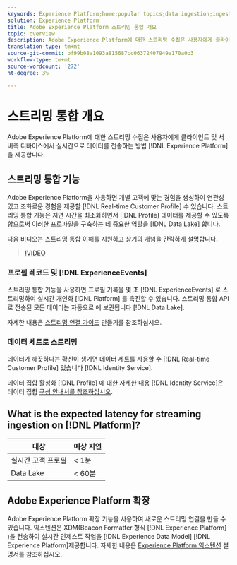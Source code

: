 ```yaml
---
keywords: Experience Platform;home;popular topics;data ingestion;ingested data;streaming
solution: Experience Platform
title: Adobe Experience Platform 스트리밍 통합 개요
topic: overview
description: Adobe Experience Platform에 대한 스트리밍 수집은 사용자에게 클라이언트 및 서버측 디바이스에서 실시간으로 Experience Platform으로 데이터를 전송하는 방법을 제공합니다.
translation-type: tm+mt
source-git-commit: bf99b08a1093a815687cc06372407949e170a0b3
workflow-type: tm+mt
source-wordcount: '272'
ht-degree: 3%

---
```



# 스트리밍 통합 개요

Adobe Experience Platform에 대한 스트리밍 수집은 사용자에게 클라이언트 및 서버측 디바이스에서 실시간으로 데이터를 전송하는 방법 [!DNL Experience Platform] 을 제공합니다.

## 스트리밍 통합 기능

Adobe Experience Platform을 사용하면 개별 고객에 맞는 경험을 생성하여 연관성 있고 조화로운 경험을 제공할 [!DNL Real-time Customer Profile] 수 있습니다. 스트리밍 통합 기능은 지연 시간을 최소화하면서 [!DNL Profile] 데이터를 제공할 수 있도록 함으로써 이러한 프로파일을 구축하는 데 중요한 역할을 [!DNL Data Lake] 합니다.

다음 비디오는 스트리밍 통합 이해를 지원하고 상기의 개념을 간략하게 설명합니다.

>[!VIDEO](https://video.tv.adobe.com/v/28425?quality=12&learn=on)

### 프로필 레코드 및 [!DNL ExperienceEvents]

스트리밍 통합 기능을 사용하면 프로필 기록을 몇 초 [!DNL ExperienceEvents] 로 스트리밍하여 실시간 개인화 [!DNL Platform] 를 촉진할 수 있습니다. 스트리밍 통합 API로 전송된 모든 데이터는 자동으로 에 보관됩니다 [!DNL Data Lake].

자세한 내용은 [스트리밍 연결 가이드](../tutorials/create-streaming-connection.md) 만들기를 참조하십시오.

### 데이터 세트로 스트리밍

데이터가 깨끗하다는 확신이 생기면 데이터 세트를 사용할 수 [!DNL Real-time Customer Profile] 있습니다 [!DNL Identity Service].

데이터 집합 활성화 [!DNL Profile] 에 대한 자세한 내용 [!DNL Identity Service]은 데이터 집합 [구성 안내서를 참조하십시오](../../profile/tutorials/dataset-configuration.md).

## What is the expected latency for streaming ingestion on [!DNL Platform]?

| 대상 | 예상 지연 |
| --------- | ---------------- |
| 실시간 고객 프로필 | &lt; 1분 |
| Data Lake | &lt; 60분 |

## Adobe Experience Platform 확장

Adobe Experience Platform 확장 기능을 사용하여 새로운 스트리밍 연결을 만들 수 있습니다. 익스텐션은 XDM(Beacon Formatter 형식 [!DNL Experience Platform] )을 전송하여 실시간 인제스트 작업을 [!DNL Experience Data Model] [!DNL Experience Platform]제공합니다. 자세한 내용은 [Experience Platform 익스텐션](https://docs.adobe.com/content/help/en/launch/using/extensions-ref/adobe-extension/adobe-experience-platform-extension.html) 설명서를 참조하십시오.